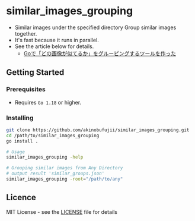 # similar_images_grouping
* Similar images under the specified directory Group similar images together.
* It's fast because it runs in parallel.
* See the article below for details.
  * [Goで「どの画像が似てるか」をグルーピングするツールを作った](https://zenn.dev/akinobufujii/articles/6dee09b659ca8c)

## Getting Started

### Prerequisites
* Requires `Go 1.18` or higher.

### Installing

```sh
git clone https://github.com/akinobufujii/similar_images_grouping.git
cd /path/to/similar_images_grouping
go install .
```

```sh
# Usage
similar_images_grouping -help

# Grouping similar images from Any Directory
# output result 'similar_groups.json'
similar_images_grouping -root="/path/to/any"
```

## Licence
MIT License - see the [LICENSE](LICENSE) file for details

